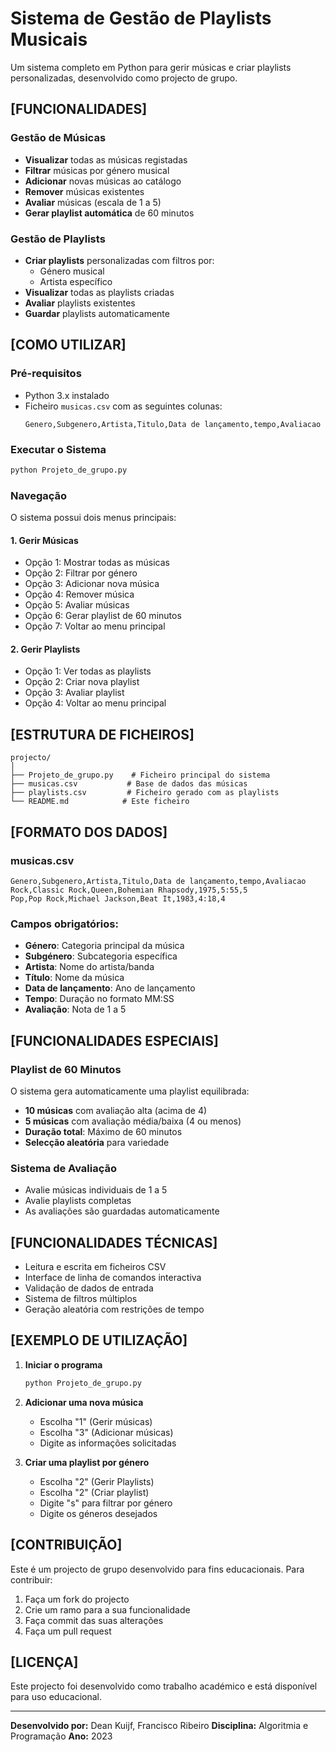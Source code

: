 # Sistema de Gestão de Playlists Musicais

Um sistema completo em Python para gerir músicas e criar playlists personalizadas, desenvolvido como projecto de grupo.

## [FUNCIONALIDADES]

### Gestão de Músicas
- **Visualizar** todas as músicas registadas
- **Filtrar** músicas por género musical
- **Adicionar** novas músicas ao catálogo
- **Remover** músicas existentes
- **Avaliar** músicas (escala de 1 a 5)
- **Gerar playlist automática** de 60 minutos

### Gestão de Playlists
- **Criar playlists** personalizadas com filtros por:
  - Género musical
  - Artista específico
- **Visualizar** todas as playlists criadas
- **Avaliar** playlists existentes
- **Guardar** playlists automaticamente

## [COMO UTILIZAR]

### Pré-requisitos
- Python 3.x instalado
- Ficheiro `musicas.csv` com as seguintes colunas:
  ```
  Genero,Subgenero,Artista,Titulo,Data de lançamento,tempo,Avaliacao
  ```

### Executar o Sistema
```bash
python Projeto_de_grupo.py
```

### Navegação
O sistema possui dois menus principais:

#### 1. Gerir Músicas
- Opção 1: Mostrar todas as músicas
- Opção 2: Filtrar por género
- Opção 3: Adicionar nova música
- Opção 4: Remover música
- Opção 5: Avaliar músicas
- Opção 6: Gerar playlist de 60 minutos
- Opção 7: Voltar ao menu principal

#### 2. Gerir Playlists
- Opção 1: Ver todas as playlists
- Opção 2: Criar nova playlist
- Opção 3: Avaliar playlist
- Opção 4: Voltar ao menu principal

## [ESTRUTURA DE FICHEIROS]

```
projecto/
│
├── Projeto_de_grupo.py    # Ficheiro principal do sistema
├── musicas.csv           # Base de dados das músicas
├── playlists.csv         # Ficheiro gerado com as playlists
└── README.md            # Este ficheiro
```

## [FORMATO DOS DADOS]

### musicas.csv
```csv
Genero,Subgenero,Artista,Titulo,Data de lançamento,tempo,Avaliacao
Rock,Classic Rock,Queen,Bohemian Rhapsody,1975,5:55,5
Pop,Pop Rock,Michael Jackson,Beat It,1983,4:18,4
```

### Campos obrigatórios:
- **Género**: Categoria principal da música
- **Subgénero**: Subcategoria específica
- **Artista**: Nome do artista/banda
- **Título**: Nome da música
- **Data de lançamento**: Ano de lançamento
- **Tempo**: Duração no formato MM:SS
- **Avaliação**: Nota de 1 a 5

## [FUNCIONALIDADES ESPECIAIS]

### Playlist de 60 Minutos
O sistema gera automaticamente uma playlist equilibrada:
- **10 músicas** com avaliação alta (acima de 4)
- **5 músicas** com avaliação média/baixa (4 ou menos)
- **Duração total**: Máximo de 60 minutos
- **Selecção aleatória** para variedade

### Sistema de Avaliação
- Avalie músicas individuais de 1 a 5
- Avalie playlists completas
- As avaliações são guardadas automaticamente

## [FUNCIONALIDADES TÉCNICAS]

- Leitura e escrita em ficheiros CSV
- Interface de linha de comandos interactiva
- Validação de dados de entrada
- Sistema de filtros múltiplos
- Geração aleatória com restrições de tempo

## [EXEMPLO DE UTILIZAÇÃO]

1. **Iniciar o programa**
   ```bash
   python Projeto_de_grupo.py
   ```

2. **Adicionar uma nova música**
   - Escolha "1" (Gerir músicas)
   - Escolha "3" (Adicionar músicas)
   - Digite as informações solicitadas

3. **Criar uma playlist por género**
   - Escolha "2" (Gerir Playlists)
   - Escolha "2" (Criar playlist)
   - Digite "s" para filtrar por género
   - Digite os géneros desejados

## [CONTRIBUIÇÃO]

Este é um projecto de grupo desenvolvido para fins educacionais. Para contribuir:

1. Faça um fork do projecto
2. Crie um ramo para a sua funcionalidade
3. Faça commit das suas alterações
4. Faça um pull request

## [LICENÇA]

Este projecto foi desenvolvido como trabalho académico e está disponível para uso educacional.

---

**Desenvolvido por:** Dean Kuijf, Francisco Ribeiro 
**Disciplina:** Algoritmia e Programação 
**Ano:** 2023
